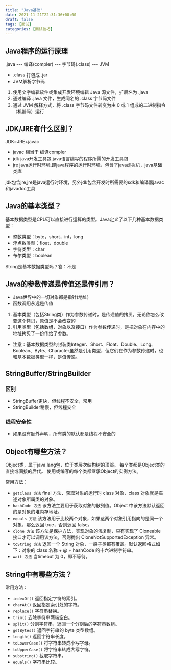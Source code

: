 ```yaml
---
title: "Java基础"
date: 2021-11-21T22:31:36+08:00
draft: false
tags: [面试]
categories: [面试技巧]
---
```

## Java程序的运行原理

.java --- 编译(compler) --- 字节码(.class) --- JVM

* .class 打包成 .jar
* JVM解析字节码

1. 使用文字编辑软件或集成开发环境编辑 Java 源文件，扩展名为 .java 
2. 通过编译 .java 文件，生成同名的 .class 字节码文件 
3. 通过 JVM 解释方式，将 .class 字节码文件转变为由 0 或 1 组成的二进制指令（机器码）运行

## JDK/JRE有什么区别？

JDK=JRE+javac

* javac 相当于 编译compler
* jdk java开发工具包,java语言编写的程序所需的开发工具包
* jre java运行时环境,即java程序的运行时环境，包含了java虚拟机，java基础类库

jdk包含jre,jre是java运行时环境，另外jdk包含开发时所需要的sdk和编译器javac和javadoc工具

## Java的基本类型？

基本数据类型是CPU可以直接进行运算的类型。Java定义了以下几种基本数据类型：

* 整数类型：byte，short，int，long 
* 浮点数类型：float，double 
* 字符类型：char 
* 布尔类型：boolean

String是基本数据类型吗？答：不是

## Java的参数传递是传值还是传引用？

* Java世界中的一切对象都是指针(地址)
* 函数调用永远是传值

1. 基本类型（包括String类）作为参数传递时，是传递值的拷贝，无论你怎么改变这个拷贝，原值是不会改变的
2. 引用类型（包括数组，对象以及接口）作为参数传递时，是把对象在内存中的地址拷贝了一份传给了参数。
* 注意：基本数据类型的封装类Integer、Short、Float、Double、Long、Boolean、Byte、Character虽然是引用类型，但它们在作为参数传递时，也和基本数据类型一样，是值传递。

## **StringBuffer/StringBuilder**

### 区别

* StringBuffer更快，但线程不安全，常用
* StringBuilder稍慢，但线程安全

### 线程安全性

* 如果没有额外声明，所有类的默认都是线程不安全的

## Object有哪些方法？

Object类，属于java.lang包，位于类层次结构树的顶部。
每个类都是Object类的直接或间接的后代。
使用或编写的每个类都继承Object的实例方法。

常用方法：

* `getClass 方法` final 方法、获取对象的运行时 class 对象，class 对象就是描述对象所属类的对象。
* `hashCode 方法` 该方法主要用于获取对象的散列值。Object 中该方法默认返回的是对象的堆内存地址。
* `equals 方法` 该方法用于比较两个对象，如果这两个对象引用指向的是同一个对象，那么返回 true，否则返回 false。
* `clone 方法` 该方法是保护方法，实现对象的浅复制，只有实现了 Cloneable 接口才可以调用该方法，否则抛出 CloneNotSupportedException 异常。
* `toString 方法` 返回一个 String 对象，一般子类都有覆盖。默认返回格式如下：对象的 class 名称 + @ + hashCode 的十六进制字符串。
* `wait 方法` 当timeout 为 0，即不等待。

## String中有哪些方法？

常用方法：

* `indexOf()` 返回指定字符的索引。 
* `charAt()` 返回指定索引处的字符。 
* `replace()` 字符串替换。 
* `trim()` 去除字符串两端空白。 
* `split()` 分割字符串，返回一个分割后的字符串数组。 
* `getBytes()` 返回字符串的 byte 类型数组。 
* `length()` 返回字符串长度。 
* `toLowerCase()` 将字符串转成小写字母。 
* `toUpperCase()` 将字符串转成大写字符。 
* `substring()` 截取字符串。 
* `equals()` 字符串比较。
